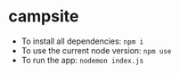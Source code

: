 # campsite

* To install all dependencies: `npm i` <br />
* To use the current node version: `npm use`  <br />
* To run the app: `nodemon index.js` <br />
